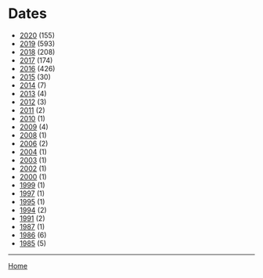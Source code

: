 # Dates

  * [2020](./2020/) (155)
  * [2019](./2019/) (593)
  * [2018](./2018/) (208)
  * [2017](./2017/) (174)
  * [2016](./2016/) (426)
  * [2015](./2015/) (30)
  * [2014](./2014/) (7)
  * [2013](./2013/) (4)
  * [2012](./2012/) (3)
  * [2011](./2011/) (2)
  * [2010](./2010/) (1)
  * [2009](./2009/) (4)
  * [2008](./2008/) (1)
  * [2006](./2006/) (2)
  * [2004](./2004/) (1)
  * [2003](./2003/) (1)
  * [2002](./2002/) (1)
  * [2000](./2000/) (1)
  * [1999](./1999/) (1)
  * [1997](./1997/) (1)
  * [1995](./1995/) (1)
  * [1994](./1994/) (2)
  * [1991](./1991/) (2)
  * [1987](./1987/) (1)
  * [1986](./1986/) (6)
  * [1985](./1985/) (5)

----

[Home](../)

